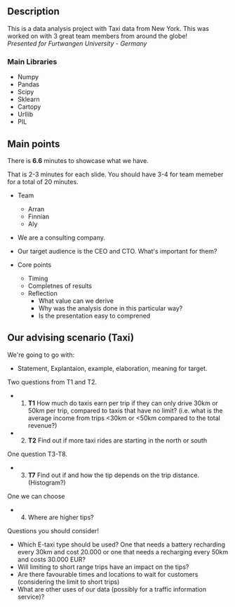## Description

This is a data analysis project with Taxi data from New York. This was worked on with 3 great team members from around the globe!  
*Presented for Furtwangen University - Germany*

### Main Libraries
* Numpy
* Pandas
* Scipy
* Sklearn
* Cartopy
* Urllib
* PIL

## Main points
There is **6.6** minutes to showcase what we have.

That is 2-3 minutes for each slide. You should have 3-4 for team memeber for a total of 20 minutes.

* Team 
    * Arran 
    * Finnian
    * Aly

* We are a consulting company. 
* Our target audience is the CEO and CTO. What's important for them?

* Core points
    * Timing 
    * Completnes of results
    * Reflection
        * What value can we derive
        * Why was the analysis done in this particular way?
        * Is the presentation easy to comprened

## Our advising scenario (Taxi)  
We're going to go with:
* Statement, Explantaion, example, elaboration, meaning for target.

Two questions from T1 and T2.  
* 1. **T1** How much do taxis earn per trip if they can
only drive 30km or 50km per trip, compared
to taxis that have no limit? (i.e. what is the
average income from trips <30km or <50km
compared to the total revenue?)
* 2. **T2** Find out if more taxi rides are starting in the
north or south

One question T3-T8.
* 3. **T7** Find out if and how the tip depends on the
trip distance. (Histogram?)  

One we can choose
* 4. Where are higher tips?

Questions you should consider!
* Which E-taxi type should be used? One that needs a
battery recharding every 30km and cost 20.000 or one
that needs a recharging every 50km and costs 30.000
EUR?  
* Will limiting to short range trips have an impact on
the tips?  
* Are there favourable times and locations to wait for
customers (considering the limit to short trips)
* What are other uses of our data (possibly for a traffic
information service)?